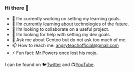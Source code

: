 ### Hi there 👋

- 🔭 I’m currently working on setting my learning goals.
- 🌱 I’m currently learning about technologies of the future.
- 👯 I’m looking to collaborate on a useful project.
- 🤔 I’m looking for help with setting my dev goals.
- 💬 Ask me about Gentoo but do not ask too much of me.
- 📫 How to reach me: angryteachofficial@gmail.com
- ⚡ Fun fact: Mr Powers once lost his mojo.

I can be found on 🐦[Twitter](https://twitter.com/angryteach_dev) and 📺[YouTube](https://www.youtube.com/c/AngryTeachonGentooLinux).
